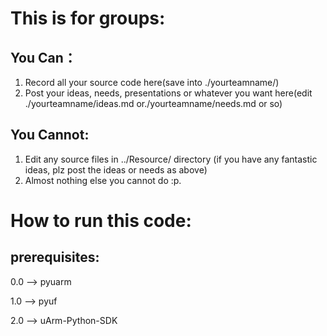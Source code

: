 # This is for groups:
## You Can：
1. Record all your source code here(save into ./yourteamname/)
2. Post your ideas, needs, presentations or whatever you want here(edit ./yourteamname/ideas.md or./yourteamname/needs.md or so)

## You Cannot:
1. Edit any source files in ../Resource/ directory (if you have any fantastic ideas, plz post the ideas or needs as above)
2. Almost nothing else you cannot do :p.


# How to run this code:
## prerequisites:
0.0 --> pyuarm

1.0 --> pyuf

2.0 --> uArm-Python-SDK
